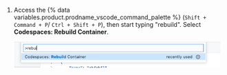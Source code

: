 1. Access the {% data variables.product.prodname_vscode_command_palette %} (`Shift + Command + P`/ `Ctrl + Shift + P`), then start typing "rebuild". Select **Codespaces: Rebuild Container**.

    ![Rebuild container option](/assets/images/help/codespaces/codespaces-rebuild.png)
